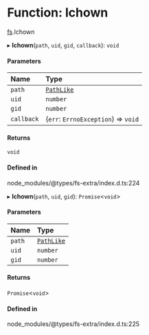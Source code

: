 # Function: lchown

[fs](../modules/fs.md).lchown

▸ **lchown**(`path`, `uid`, `gid`, `callback`): `void`

#### Parameters

| Name | Type |
| :------ | :------ |
| `path` | [`PathLike`](../types/fs.PathLike.md) |
| `uid` | `number` |
| `gid` | `number` |
| `callback` | (`err`: `ErrnoException`) => `void` |

#### Returns

`void`

#### Defined in

node_modules/@types/fs-extra/index.d.ts:224

▸ **lchown**(`path`, `uid`, `gid`): `Promise`<`void`\>

#### Parameters

| Name | Type |
| :------ | :------ |
| `path` | [`PathLike`](../types/fs.PathLike.md) |
| `uid` | `number` |
| `gid` | `number` |

#### Returns

`Promise`<`void`\>

#### Defined in

node_modules/@types/fs-extra/index.d.ts:225
